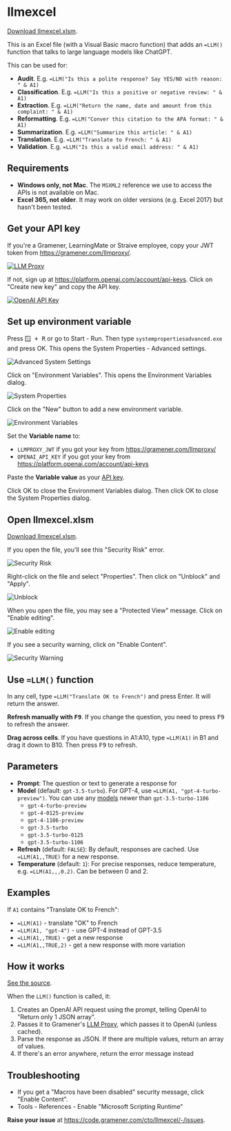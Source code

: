 # llmexcel

[Download llmexcel.xlsm](llmexcel.xlsm ":ignore").

This is an Excel file (with a Visual Basic macro function) that adds an `=LLM()` function that talks to large language models like ChatGPT.

This can be used for:

- **Audit**. E.g. `=LLM("Is this a polite response? Say YES/NO with reason: " & A1)`
- **Classification**. E.g. `=LLM("Is this a positive or negative review: " & A1)`
- **Extraction**. E.g. `=LLM("Return the name, date and amount from this complaint: " & A1)`
- **Reformatting**. E.g. `=LLM("Conver this citation to the APA format: " & A1)`
- **Summarization**. E.g. `=LLM("Summarize this article: " & A1)`
- **Translation**. E.g. `=LLM("Translate to French: " & A1)`
- **Validation**. E.g. `=LLM("Is this a valid email address: " & A1)`

## Requirements

- **Windows only, not Mac**. The `MSXML2` reference we use to access the APIs is not available on Mac.
- **Excel 365, not older**. It may work on older versions (e.g. Excel 2017) but hasn't been tested.

## Get your API key

If you're a Gramener, LearningMate or Straive employee, copy your JWT token from <https://gramener.com/llmproxy/>.

[![LLM Proxy](docs/llmproxy.png)](https://gramener.com/llmproxy/)

If not, sign up at <https://platform.openai.com/account/api-keys>. Click on "Create new key" and copy the API key.

[![OpenAI API Key](docs/openai-api-key.png)](https://platform.openai.com/account/api-keys)

## Set up environment variable

Press <kbd>🪟 + R</kbd> or go to Start - Run. Then type `systempropertiesadvanced.exe` and press OK. This opens the System Properties - Advanced settings.

![Advanced System Settings](docs/env-1-advanced-system-settings.png)

Click on "Environment Variables". This opens the Environment Variables dialog.

![System Properties](docs/env-2-system-properties.png)

Click on the "New" button to add a new environment variable.

![Environment Variables](docs/env-3-environment-variables.png)

Set the **Variable name** to:

- `LLMPROXY_JWT` if you got your key from <https://gramener.com/llmproxy/>
- `OPENAI_API_KEY` if you got your key from <https://platform.openai.com/account/api-keys>

Paste the **Variable value** as your [API key](#get-your-api-key).

Click OK to close the Environment Variables dialog. Then click OK to close the System Properties dialog.

## Open llmexcel.xlsm

[Download llmexcel.xlsm](llmexcel.xlsm ":ignore").

If you open the file, you'll see this "Security Risk" error.

![Security Risk](docs/download-security-risk.png)

Right-click on the file and select "Properties". Then click on "Unblock" and "Apply".

![Unblock](docs/download-unblock.png)

When you open the file, you may see a "Protected View" message. Click on "Enable editing".

![Enable editing](docs/download-enable-editing.png)

If you see a security warning, click on "Enable Content".

![Security Warning](docs/excel-security-warning.png)

## Use `=LLM()` function

In any cell, type `=LLM("Translate OK to French")` and press Enter. It will return the answer.

**Refresh manually with <kbd>F9</kbd>**. If you change the question, you need to press <kbd>F9</kbd> to refresh the answer.

**Drag across cells**. If you have questions in A1:A10, type `=LLM(A1)` in B1 and drag it down to B10. Then press <kbd>F9</kbd> to refresh.

## Parameters

- **Prompt**: The question or text to generate a response for
- **Model** (default: `gpt-3.5-turbo`). For GPT-4, use `=LLM(A1, "gpt-4-turbo-preview")`. You can use any [models](https://platform.openai.com/docs/models/) newer than `gpt-3.5-turbo-1106`
    - `gpt-4-turbo-preview`
    - `gpt-4-0125-preview`
    - `gpt-4-1106-preview`
    - `gpt-3.5-turbo`
    - `gpt-3.5-turbo-0125`
    - `gpt-3.5-turbo-1106`
- **Refresh** (default: `FALSE`): By default, responses are cached. Use `=LLM(A1,,TRUE)` for a new response.
- **Temperature** (default: `1`): For precise responses, reduce temperature, e.g. `=LLM(A1,,,0.2)`. Can be between 0 and 2.

## Examples

If `A1` contains "Translate OK to French":

- `=LLM(A1)` - translate "OK" to French
- `=LLM(A1, "gpt-4")` - use GPT-4 instead of GPT-3.5
- `=LLM(A1,,TRUE)` - get a new response
- `=LLM(A1,,TRUE,2)` - get a new response with more variation

## How it works

[See the source](https://code.gramener.com/cto/llmexcel/-/blob/main/llmexcel.bas ":ignore").

When the `LLM()` function is called, it:

1. Creates an OpenAI API request using the prompt, telling OpenAI to "Return only 1 JSON array".
2. Passes it to Gramener's [LLM Proxy](https://gramener.com/llmproxy/), which passes it to OpenAI (unless cached).
3. Parse the response as JSON. If there are multiple values, return an array of values.
4. If there's an error anywhere, return the error message instead

## Troubleshooting

- If you get a "Macros have been disabled" security message, click "Enable Content".
- Tools - References - Enable "Microsoft Scripting Runtime"

**Raise your issue** at <https://code.gramener.com/cto/llmexcel/-/issues>.
